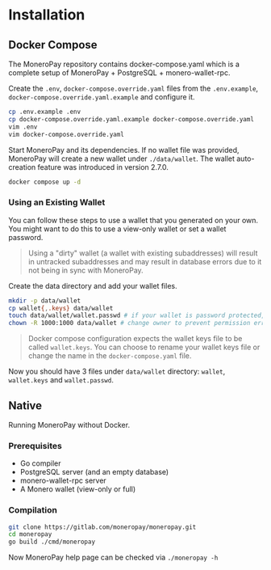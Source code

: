 # Installation

## Docker Compose
The MoneroPay repository contains docker-compose.yaml which is a complete setup of MoneroPay + PostgreSQL + monero-wallet-rpc.

Create the `.env`, `docker-compose.override.yaml` files from the `.env.example`, `docker-compose.override.yaml.example` and configure it.
```sh
cp .env.example .env
cp docker-compose.override.yaml.example docker-compose.override.yaml
vim .env
vim docker-compose.override.yaml
```

Start MoneroPay and its dependencies. If no wallet file was provided, MoneroPay will create a new wallet under `./data/wallet`. The wallet auto-creation feature was introduced in version 2.7.0.
```sh
docker compose up -d
```

### Using an Existing Wallet
You can follow these steps to use a wallet that you generated on your own. You might want to do this to use a view-only wallet or set a wallet password.

> Using a "dirty" wallet (a wallet with existing subaddresses) will result in untracked subaddresses and may result in database errors due to it not being in sync with MoneroPay.

Create the data directory and add your wallet files.
```sh
mkdir -p data/wallet
cp wallet{,.keys} data/wallet
touch data/wallet/wallet.passwd # if your wallet is password protected, write it in this file. Else leave empty.
chown -R 1000:1000 data/wallet # change owner to prevent permission errors
```
> Docker compose configuration expects the wallet keys file to be called `wallet.keys`. You can choose to rename your wallet keys file or change the name in the `docker-compose.yaml` file.

Now you should have 3 files under `data/wallet` directory: `wallet`, `wallet.keys` and `wallet.passwd`.

## Native
Running MoneroPay without Docker.

### Prerequisites
* Go compiler
* PostgreSQL server (and an empty database)
* monero-wallet-rpc server
* A Monero wallet (view-only or full)

### Compilation
```sh
git clone https://gitlab.com/moneropay/moneropay.git
cd moneropay
go build ./cmd/moneropay
```
Now MoneroPay help page can be checked via `./moneropay -h`
